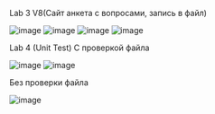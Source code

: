 Lab 3 V8(Сайт анкета с вопросами, запись в файл)

![image](https://github.com/Alanyle/OPD_3-4_flask-unittest/assets/162821077/abd580bb-8d7d-41b5-8bc3-287a672c5e34)
![image](https://github.com/Alanyle/OPD_3-4_flask-unittest/assets/162821077/2c8115e8-f072-46d8-a2b5-0e25f62bcbb1)
![image](https://github.com/Alanyle/OPD_3-4_flask-unittest/assets/162821077/682401ba-2387-4f7e-bd4a-f33ed0a1dbab)
![image](https://github.com/Alanyle/OPD_3-4_flask-unittest/assets/162821077/e3bc543b-c919-411e-b3f3-1e653532cabb)

Lab 4 (Unit Test)
С проверкой файла

![image](https://github.com/Alanyle/OPD_3-4_flask-unittest/assets/162821077/3cde089f-b591-44f8-850a-697bfa769867)
![image](https://github.com/Alanyle/OPD_3-4_flask-unittest/assets/162821077/5a7dcf89-a85b-4aed-9d69-74b5f7b04b1e)

Без проверки файла

![image](https://github.com/Alanyle/OPD_3-4_flask-unittest/assets/162821077/c4937984-610f-408f-add1-c517561e10cf)
